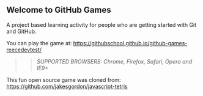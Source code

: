 ## Welcome to GitHub Games

A project based learning activity for people who are getting started with Git and GitHub.

You can play the game at: https://githubschool.github.io/github-games-reecedevtest/

>> _*SUPPORTED BROWSERS*: Chrome, Firefox, Safari, Opera and IE9+_

This fun open source game was cloned from: https://github.com/jakesgordon/javascript-tetris
